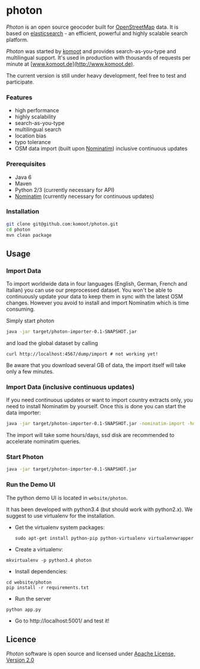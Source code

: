 # photon

_Photon_ is an open source geocoder built for [OpenStreetMap](http://www.osm.org) data. It is based on [elasticsearch](http://elasticsearch.org/) - an efficient, powerful and highly scalable search platform.

_Photon_ was started by [komoot](http://www.komoot.de) and provides search-as-you-type and multilingual support. It's used in production with thousands of requests per minute at [www.komoot.de](http://www.komoot.de).

The current version is still under heavy development, feel free to test and participate.

### Features
- high performance
- highly scalability
- search-as-you-type
- multilingual search
- location bias
- typo tolerance
- OSM data import (built upon [Nominatim](https://github.com/twain47/Nominatim)) inclusive continuous updates

### Prerequisites
  - Java 6
  - Maven
  - Python 2/3 (currently necessary for API)
  - [Nominatim](https://github.com/twain47/Nominatim) (currently necessary for continuous updates)

### Installation
```bash
git clone git@github.com:komoot/photon.git
cd photon
mvn clean package
```

## Usage

### Import Data
To import worldwide data in four languages (English, German, French and Italian) you can use our preprocessed
dataset. You won't be able to continuously update your data to keep them in sync with the latest OSM changes. However
you avoid to install and import Nominatim which is time consuming.

Simply start photon
```bash
java -jar target/photon-importer-0.1-SNAPSHOT.jar
```

and load the global dataset by calling
```
curl http://localhost:4567/dump/import # not working yet!
```
Be aware that you download several GB of data, the import itself will take only a few minutes.

### Import Data (inclusive continuous updates)
If you need continuous updates or want to import country extracts only, you need to install Nominatim by yourself. Once
this is done you can start the data importer:

```bash
java -jar target/photon-importer-0.1-SNAPSHOT.jar -nominatim-import -host localhost -port 5432 -database nominatim -user nominatim -password ...
```

The import will take some hours/days, ssd disk are recommended to accelerate nominatim queries.

### Start Photon
```bash
java -jar target/photon-importer-0.1-SNAPSHOT.jar
```

### Run the Demo UI

The python demo UI is located in `website/photon`.

It has been developed with python3.4 (but should work with python2.x). We suggest to use virtualenv for the installation.

* Get the virtualenv system packages:
  ```
  sudo apt-get install python-pip python-virtualenv virtualenvwrapper
  ```
* Create a virtualenv:
 ```
 mkvirtualenv -p python3.4 photon
 ```
* Install dependencies:
 ```
 cd website/photon
 pip install -r requirements.txt
 ```
* Run the server
 ```
 python app.py
 ```
* Go to http://localhost:5001/ and test it!

## Licence
_Photon_ software is open source and licensed under [Apache License, Version 2.0](http://opensource.org/licenses/Apache-2.0)
